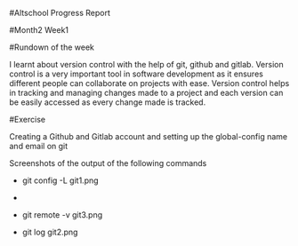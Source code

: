 <!--Heading-->
#Altschool Progress Report

#Month2 Week1 

#Rundown of the week

I learnt about version control with the help of git, github and gitlab. Version control is a very important tool in software development as it ensures different people can collaborate on projects with ease. Version control helps in tracking and managing changes made to a project and each version can be easily accessed as every change made is tracked.

#Exercise

Creating a Github and Gitlab account and setting up the global-config name and email on git

Screenshots of the output of the following commands

* git config -L  git1.png
* 
* git remote -v  git3.png

* git log     git2.png
